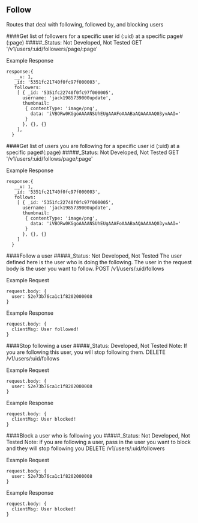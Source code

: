 
Follow
----------------------
Routes that deal with following, followed by, and blocking users

####Get list of followers for a specific user id (:uid) at a specific page#(:page)
#####_Status: Not Developed, Not Tested
GET '/v1/users/:uid/followers/page/:page'

Example Response
```
response:{
   __v: 1,
   _id: '5351fc21740f0fc97f000003',
   followers:
    [ { _id: '5351fc22740f0fc97f000005',
      username: 'jack1985739000update',
      thumbnail:
       { contentType: 'image/png',
         data: 'iVBORw0KGgoAAAANSUhEUgAAAFoAAABaAQAAAAAQ03yvAAI=' 
       } 
      }, {}, {} 
    ],
  }
```

####Get list of users you are following for a specific user id (:uid) at a specific page#(:page)
#####_Status: Not Developed, Not Tested
GET '/v1/users/:uid/follows/page/:page'

Example Response
```
response:{
   __v: 1,
   _id: '5351fc21740f0fc97f000003',
   follows:
    [ { _id: '5351fc22740f0fc97f000005',
      username: 'jack1985739000update',
      thumbnail:
       { contentType: 'image/png',
         data: 'iVBORw0KGgoAAAANSUhEUgAAAFoAAABaAQAAAAAQ03yvAAI=' 
       } 
      }, {}, {} 
    ]
  }
```

####Follow a user
#####_Status: Not Developed, Not Tested
The user defined here is the user who is doing the following. The user in the request
body is the user you want to follow.
POST /v1/users/:uid/follows

Example Request
```
request.body: {
  user: 52e73b76ca1c1f8202000008
}
```
Example Response
```
request.body: {
  clientMsg: User followed!
}
```

####Stop following a user
#####_Status: Developed, Not Tested
Note: If you are following this user, you will stop following them.
DELETE /v1/users/:uid/follows

Example Request
```
request.body: {
  user: 52e73b76ca1c1f8202000008
}
```
Example Response
```
request.body: {
  clientMsg: User blocked!
}
```

####Block a user who is following you
#####_Status: Not Developed, Not Tested
Note: if you are following a user, pass in the user you want to block and they will stop following you
DELETE /v1/users/:uid/followers

Example Request
```
request.body: {
  user: 52e73b76ca1c1f8202000008
}
```
Example Response
```
request.body: {
  clientMsg: User blocked!
}
```
